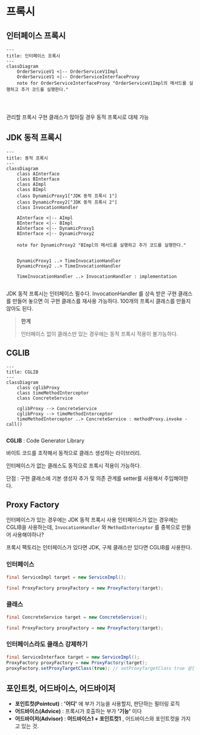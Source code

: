 # 프록시


## 인터페이스 프록시
```mermaid
---
title: 인터페이스 프록시
---
classDiagram
    OrderServiceV1 <|-- OrderServiceV1Impl
    OrderServiceV1 <|-- OrderServiceInterfaceProxy
    note for OrderServiceInterfaceProxy "OrderServiceV1Impl의 메서드를 실행하고 추가 코드를 실행한다."


    
```
관리할 프록시 구현 클래스가 많아질 경우 동적 프록시로 대체 가능


## JDK 동적 프록시
```mermaid
---
title: 동적 프록시
---
classDiagram
    class AInterface
    class BInterface
    class AImpl
    class BImpl
    class DynamicProxy1["JDK 동적 프록시 1"]
    class DynamicProxy2["JDK 동적 프록시 2"]
    class InvocationHandler

    AInterface <|-- AImpl
    BInterface <|-- BImpl
    AInterface <|-- DynamicProxy1
    BInterface <|-- DynamicProxy2
    
    note for DynamicProxy2 "BImpl의 메서드를 실행하고 추가 코드를 실행한다."


    DynamicProxy1 ..> TimeInvocationHandler 
    DynamicProxy2 ..> TimeInvocationHandler
    
    TimeInvocationHandler ..> InvocationHandler : implementation
    
```

JDK 동적 프록시는 인터페이스 필수다.
InvocationHandler 를 상속 받은 구현 클래스를 만들어 놓으면 이 구현 클래스를 재사용 가능하다.
100개의 프록시 클래스를 만들지 않아도 된다.


> **한계**
>
> 인터페이스 없이 클래스만 있는 경우에는 동적 프록시 적용이 불가능하다.


## CGLIB
```mermaid
---
title: CGLIB
---
classDiagram
    class cglibProxy
    class timeMethodInterceptor
    class ConcreteService
    
    cglibProxy --> ConcreteService
    cglibProxy --> timeMethodInterceptor
    timeMethodInterceptor ..> ConcreteService : methodProxy.invoke - call()
    
```


**CGLIB** : Code Generator Library

바이트 코드를 조작해서 동적으로 클래스 생성하는 라이브러리.

인터페이스가 없는 클래스도 동적으로 프록시 적용이 가능하다.

단점 : 구현 클래스에 기본 생성자 추가 및 의존 관계를 setter를 사용해서 주입해야한다.





## Proxy Factory
인터페이스가 있는 경우에는 JDK 동적 프록시 사용
인터페이스가 없는 경우에는 CGLIB을 사용하는데,
`InvocationHandler` 와 `MethodInterceptor` 를 중복으로 만들어 사용해야하나? 

프록시 팩토리는 인터페이스가 있다면 JDK, 구체 클래스만 있다면 CGLIB를 사용한다.

### 인터페이스

``` java
final ServiceImpl target = new ServiceImpl();

final ProxyFactory proxyFactory = new ProxyFactory(target);
```


### 클래스 
``` java
final ConcreteService target = new ConcreteService();

final ProxyFactory proxyFactory = new ProxyFactory(target);
```

### 인터페이스라도 클래스 강제하기
``` java
final ServiceInterface target = new ServiceImpl();
ProxyFactory proxyFactory = new ProxyFactory(target);
proxyFactory.setProxyTargetClass(true); // setProxyTargetClass true 설정 시, 인터페이스가 있더라도 cglib 사용한다.
```


## 포인트컷, 어드바이스, 어드바이저
- **포인트컷(Pointcut)** : **'어디'** 에 부가 기능을 사용할지, 판단하는 필터링 로직
- **어드바이스(Advice)** : 프록시가 호출하는 부가 **'기능'** 이다
- **어드바이저(Advisor)** : **어드바이스1 + 포인트컷1** , 어드바이스와 포인트컷을 가지고 있는 것. 